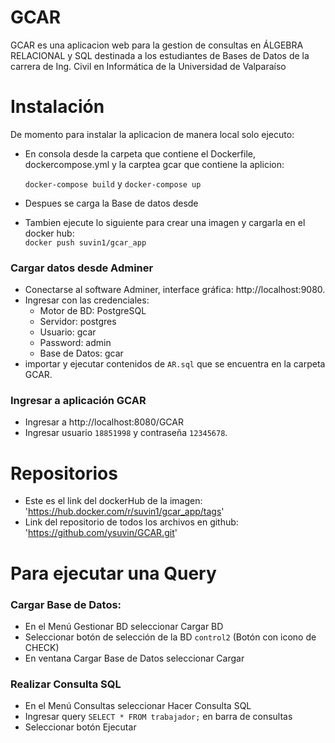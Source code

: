 # GCAR
GCAR es una aplicacion web para la gestion de consultas en ÁLGEBRA RELACIONAL y SQL destinada a los estudiantes de Bases de Datos de la carrera de Ing. Civil en Informática de la Universidad de Valparaíso

# Instalación
De momento para instalar la aplicacion de manera local solo ejecuto:
- En consola desde la carpeta que contiene el Dockerfile, dockercompose.yml y la carptea gcar que contiene la aplicion:
  
  `docker-compose build` y `docker-compose up`
- Despues se carga la Base de datos desde
- Tambien ejecute lo siguiente para crear una imagen y cargarla en el docker hub:  
  `docker push suvin1/gcar_app`
  
### Cargar datos desde Adminer
- Conectarse al software Adminer, interface gráfica: http://localhost:9080.
- Ingresar con las credenciales:
    - Motor de BD: PostgreSQL
    - Servidor: postgres
    - Usuario: gcar
    - Password: admin
    - Base de Datos: gcar
- importar y ejecutar contenidos de `AR.sql` que se encuentra en la carpeta GCAR.  

### Ingresar a aplicación GCAR
- Ingresar a http://localhost:8080/GCAR
- Ingresar usuario `18851998` y contraseña `12345678`.
  
  
# Repositorios
- Este es el link del dockerHub de la imagen: 
  'https://hub.docker.com/r/suvin1/gcar_app/tags'
- Link del repositorio de todos los archivos en github:
  'https://github.com/ysuvin/GCAR.git'

# Para ejecutar una Query
### Cargar Base de Datos:
  - En el Menú Gestionar BD seleccionar Cargar BD
  - Seleccionar botón de selección de la BD `control2` (Botón con icono de CHECK)
  - En ventana Cargar Base de Datos seleccionar Cargar
  
### Realizar Consulta SQL
  - En el Menú Consultas seleccionar Hacer Consulta SQL
  - Ingresar query `SELECT * FROM trabajador;` en barra de consultas
  - Seleccionar botón Ejecutar 


